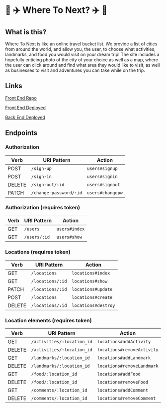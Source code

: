 # :palm_tree: :airplane: Where To Next? :airplane: :palm_tree:
## What is this?
Where To Next is like an online travel bucket list. We provide a list of cities from around the world, and allow you, the user, to choose what activities, landmarks, and food you would visit on your dream trip! The site includes a hopefully enticing photo of the city of your choice as well as a map, where the user can click around and find what area they would like to visit, as well as businesses to visit and adventures you can take while on the trip.

## Links
[Front End Repo](https://github.com/git-me-baby-1-more-time/where-to-next-front)

[Front End Deployed](https://git-me-baby-1-more-time.github.io/where-to-next-front/)

[Back End Deployed](https://aqueous-spire-71565.herokuapp.com/)

## Endpoints
### Authorization
Verb | URI Pattern | Action
--- | --- | ---
POST | `/sign-up` | `users#signup`
POST | `/sign-in` | `users#signin`
DELETE | `/sign-out/:id` | `users#signout`
PATCH | `/change-password/:id` | `users#changepw`

### Authorization (requires token)
Verb | URI Pattern | Action
--- | --- | ---
GET | `/users` | `users#index`
GET | `/users/:id` | `users#show`

### Locations (requires token)
Verb | URI Pattern | Action
--- | --- | ---
GET | `/locations` | `locations#index`
GET | `/locations/:id` | `locations#show`
PATCH | `/locations/:id` | `locations#update`
POST | `/locations` | `locations#create`
DELETE | `/locations/:id` | `locations#destroy`

### Location elements (requires token)
Verb | URI Pattern | Action
--- | --- | ---
GET | `/activities/:location_id` | `locations#addActivity`
DELETE | `/activities/:location_id` | `locations#removeActivity`
GET | `/landmarks/:location_id` | `locations#addLandmark`
DELETE | `/landmarks/:location_id` | `locations#removeLandmark`
GET | `/food/:location_id` | `locations#addFood`
DELETE | `/food/:location_id` | `locations#removeFood`
GET | `/comments/:location_id` | `locations#addComment`
DELETE | `/comments/:location_id` | `locations#removeComment`

